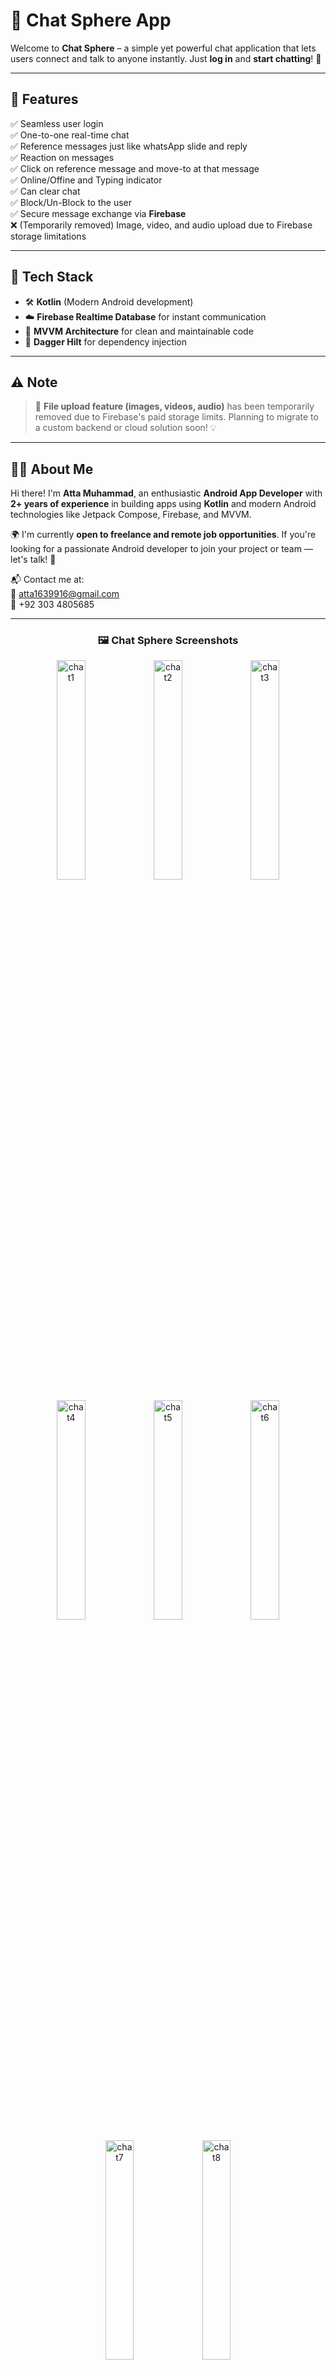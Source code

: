 # 💬 Chat Sphere App

Welcome to **Chat Sphere** – a simple yet powerful chat application that lets users connect and talk to anyone instantly. Just **log in** and **start chatting**! 🚀

---

## 📱 Features

✅ Seamless user login  
✅ One-to-one real-time chat  
✅ Reference messages just like whatsApp slide and reply   
✅ Reaction on messages   
✅ Click on reference message and move-to at that message   
✅ Online/Offine and Typing indicator   
✅ Can clear chat   
✅ Block/Un-Block to the user   
✅ Secure message exchange via **Firebase**    
❌ (Temporarily removed) Image, video, and audio upload due to Firebase storage limitations   

---

## 🔧 Tech Stack

- 🛠️ **Kotlin** (Modern Android development)
- ☁️ **Firebase Realtime Database** for instant communication
- 🧠 **MVVM Architecture** for clean and maintainable code
- 💉 **Dagger Hilt** for dependency injection

---

## ⚠️ Note

> 📂 **File upload feature (images, videos, audio)** has been temporarily removed due to Firebase's paid storage limits. Planning to migrate to a custom backend or cloud solution soon! 💡

---

## 👨‍💻 About Me

Hi there! I'm **Atta Muhammad**, an enthusiastic **Android App Developer** with **2+ years of experience** in building apps using **Kotlin** and modern Android technologies like Jetpack Compose, Firebase, and MVVM.

🌍 I'm currently **open to freelance and remote job opportunities**. If you're looking for a passionate Android developer to join your project or team — let's talk! 🤝

📬 Contact me at:  
📧 atta1639916@gmail.com  
📱 +92 303 4805685

---

<h3 align="center">🖼️ Chat Sphere Screenshots</h3>

<p align="center">
  <img src="https://github.com/user-attachments/assets/92a311c5-cbca-44ac-b240-28e06ef18313" width="30%" alt="chat1">
  <img src="https://github.com/user-attachments/assets/1ca10a15-2adf-437b-aa2b-bc0ba100d462" width="30%" alt="chat2">
  <img src="https://github.com/user-attachments/assets/b0c5e4c0-05f4-4e37-b307-1919f0997ff1" width="30%" alt="chat3">
</p>

<p align="center">
  <img src="https://github.com/user-attachments/assets/02e1ba74-633c-4481-ade4-ca7ece2efa9c" width="30%" alt="chat4">
  <img src="https://github.com/user-attachments/assets/c79e3ec6-e6c8-4d0a-9634-ea3a3630e2b1" width="30%" alt="chat5">
  <img src="https://github.com/user-attachments/assets/7cbb5326-7975-4766-bd33-cc2f0b18e5df" width="30%" alt="chat6">
</p>

<p align="center">
  <img src="https://github.com/user-attachments/assets/2b733c13-a4d1-40b3-9671-c6b4c06d8ee9" width="30%" alt="chat7">
  <img src="https://github.com/user-attachments/assets/a6f2e4b4-8567-498e-90d4-545ac728229d" width="30%" alt="chat8">
</p>



******** Chat Sphere App APK  **********

https://drive.google.com/file/d/1Y1bE1WJNKh9NH3EAEkChK8N7TyVLeGr5/view?usp=sharing


---

## 🤝 Let's Connect!

Feel free to reach out for collaborations, freelance projects, or just to say hi!  
Thanks for checking out **Chat Sphere**! 😊
